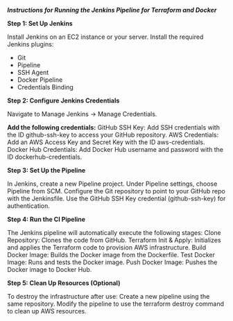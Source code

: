 
***Instructions for Running the Jenkins Pipeline for Terraform and Docker***

**Step 1: Set Up Jenkins**

Install Jenkins on an EC2 instance or your server.
Install the required Jenkins plugins:
- Git
- Pipeline
- SSH Agent
- Docker Pipeline
- Credentials Binding

**Step 2: Configure Jenkins Credentials**

Navigate to Manage Jenkins → Manage Credentials.

**Add the following credentials:**
GitHub SSH Key: Add SSH credentials with the ID github-ssh-key to access your GitHub repository.
AWS Credentials: Add an AWS Access Key and Secret Key with the ID aws-credentials.
Docker Hub Credentials: Add Docker Hub username and password with the ID dockerhub-credentials.

**Step 3: Set Up the Pipeline**

In Jenkins, create a new Pipeline project.
Under Pipeline settings, choose Pipeline from SCM.
Configure the Git repository to point to your GitHub repo with the Jenkinsfile.
Use the GitHub SSH Key credential (github-ssh-key) for authentication.

**Step 4: Run the CI Pipeline**

The Jenkins pipeline will automatically execute the following stages:
Clone Repository: Clones the code from GitHub.
Terraform Init & Apply: Initializes and applies the Terraform code to provision AWS infrastructure.
Build Docker Image: Builds the Docker image from the Dockerfile.
Test Docker Image: Runs and tests the Docker image.
Push Docker Image: Pushes the Docker image to Docker Hub.

**Step 5: Clean Up Resources (Optional)**

To destroy the infrastructure after use:
Create a new pipeline using the same repository.
Modify the pipeline to use the terraform destroy command to clean up AWS resources.
